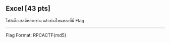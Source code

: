 ## Excel [43 pts]

ไฟล์เอ็กเซลมีหลายช่อง แล้วช่องไหนหละที่มี Flag<br><hr>
Flag Format: RPCACTF{md5}
